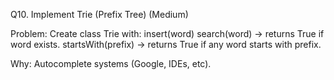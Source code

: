 Q10. Implement Trie (Prefix Tree) (Medium)

Problem: Create class Trie with:
insert(word)
search(word) → returns True if word exists.
startsWith(prefix) → returns True if any word starts with prefix.

Why: Autocomplete systems (Google, IDEs, etc).